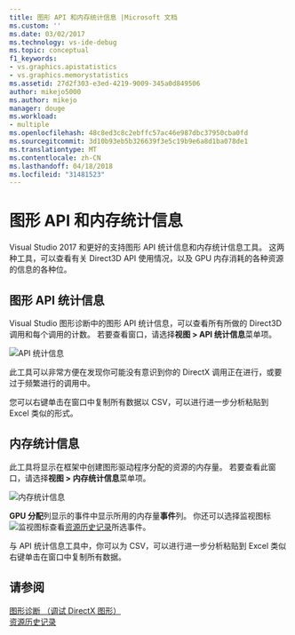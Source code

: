 ```yaml
---
title: 图形 API 和内存统计信息 |Microsoft 文档
ms.custom: ''
ms.date: 03/02/2017
ms.technology: vs-ide-debug
ms.topic: conceptual
f1_keywords:
- vs.graphics.apistatistics
- vs.graphics.memorystatistics
ms.assetid: 27d2f303-e3ed-4219-9009-345a0d849506
author: mikejo5000
ms.author: mikejo
manager: douge
ms.workload:
- multiple
ms.openlocfilehash: 48c8ed3c8c2ebffc57ac46e987dbc37950cba0fd
ms.sourcegitcommit: 3d10b93eb5b326639f3e5c19b9e6a8d1ba078de1
ms.translationtype: MT
ms.contentlocale: zh-CN
ms.lasthandoff: 04/18/2018
ms.locfileid: "31481523"
---
```

# <a name="graphics-api-and-memory-statistics"></a>图形 API 和内存统计信息
<!-- VERSIONLESS -->
Visual Studio 2017 和更好的支持图形 API 统计信息和内存统计信息工具。  这两种工具，可以查看有关 Direct3D API 使用情况，以及 GPU 内存消耗的各种资源的信息的各种位。

## <a name="graphics-api-statistics"></a>图形 API 统计信息
Visual Studio 图形诊断中的图形 API 统计信息，可以查看所有所做的 Direct3D 调用和每个调用的计数。  若要查看窗口，请选择**视图 > API 统计信息**菜单项。

![API 统计信息](media/gfx_diag_api_statistics.png)

此工具可以非常方便在发现你可能没有意识到你的 DirectX 调用正在进行，或要过于频繁进行的调用中。

您可以右键单击在窗口中复制所有数据以 CSV，可以进行进一步分析粘贴到 Excel 类似的形式。

## <a name="memory-statistics"></a>内存统计信息
此工具将显示在框架中创建图形驱动程序分配的资源的内存量。  若要查看此窗口，请选择**视图 > 内存统计信息**菜单项。

![内存统计信息](media/gfx_diag_memory_statistics.png)

**GPU 分配**列显示的事件中显示所用的内存量**事件**列。  你还可以选择监视图标![监视图标](media/gfx_watch.png)查看[资源历史记录](graphics-event-list.md#resource-history)所选事件。

与 API 统计信息工具中，你可以为 CSV，可以进行进一步分析粘贴到 Excel 类似右键单击在窗口中复制所有数据。

## <a name="see-also"></a>请参阅  
[图形诊断 （调试 DirectX 图形）](visual-studio-graphics-diagnostics.md)   
[资源历史记录](graphics-event-list.md#resource-history)
<!-- /VERSIONLESS -->